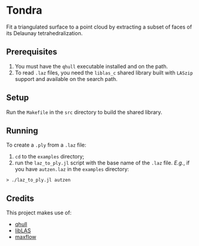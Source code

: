 # Tondra

Fit a triangulated surface to a point cloud by extracting a subset of faces of its Delaunay tetrahedralization.

## Prerequisites

1. You must have the `qhull` executable installed and on the path.
2. To read `.laz` files, you need the `liblas_c` shared library built with `LASzip` support and available on the search path.

## Setup

Run the `Makefile` in the `src` directory to build the shared library.

## Running

To create a `.ply` from a `.laz` file:

1. `cd` to the `examples` directory;
2. run the `laz_to_ply.jl` script with the base name of the `.laz` file. _E.g._, if you have `autzen.laz` in the `examples` directory:
```
> ./laz_to_ply.jl autzen
```

## Credits

This project makes use of:
 - [qhull](http://www.qhull.org/)
 - [libLAS](http://www.liblas.org/)
 - [maxflow](http://pub.ist.ac.at/~vnk/software/maxflow-v3.04.src.zip)
